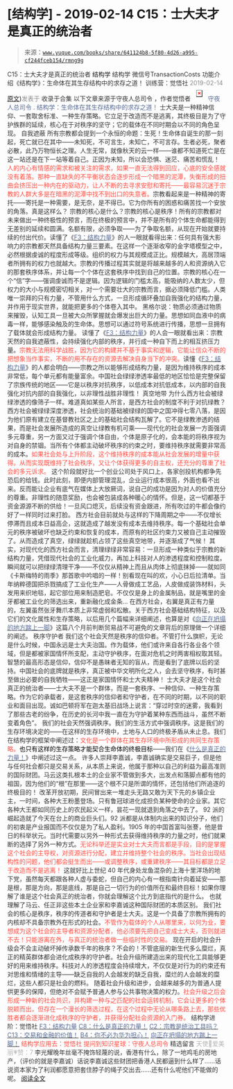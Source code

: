 # [结构学] - 2019-02-14 C15：士大夫才是真正的统治者

> 来源：[`www.yuque.com/books/share/641124b8-5f80-4d26-a995-cf244fceb154/rmng9g`](https://www.yuque.com/books/share/641124b8-5f80-4d26-a995-cf244fceb154/rmng9g)

<ne-p id="520f42f3293818f927861ebbd5b15da4_p_0" data-lake-id="520f42f3293818f927861ebbd5b15da4_p_0"><ne-text id="uf03845f4" style="color: rgb(51, 51, 51);">C15：士大夫才是真正的统治者</ne-text></ne-p> <ne-p id="37bb785c8e556a9382d7e4412c34faca" data-lake-id="37bb785c8e556a9382d7e4412c34faca"><ne-text id="u27b95589" ne-fontsize="14">结构学</ne-text></ne-p> <ne-p id="b64e37c6a75ed8bba6ab512a9f75387e" data-lake-id="b64e37c6a75ed8bba6ab512a9f75387e"><ne-text id="ud81ba81f" ne-fontsize="14" ne-bold="true" style="color: rgb(51, 51, 51);">结构学</ne-text></ne-p> <ne-p id="07155cba9234166787882a23d791864b" data-lake-id="07155cba9234166787882a23d791864b"><ne-text id="u0feb10b4" ne-fontsize="14" style="color: rgb(51, 51, 51);">微信号</ne-text><ne-text id="u92f0faa4" ne-fontsize="14" style="color: rgb(51, 51, 51);">TransactionCosts</ne-text></ne-p> <ne-p id="b8a4ea2034cfdeb3fd5ec6a2b7b54944" data-lake-id="b8a4ea2034cfdeb3fd5ec6a2b7b54944"><ne-text id="u19861e1f" ne-fontsize="14" style="color: rgb(51, 51, 51);">功能介绍</ne-text><ne-text id="ueb3ae155" ne-fontsize="14" style="color: rgb(51, 51, 51);">《结构学》：生命体在其生存结构中的求存之道！ 训练营：觉悟社</ne-text></ne-p> <ne-p id="9115b379bd1e9d43cdeb7718fc90faf6" data-lake-id="9115b379bd1e9d43cdeb7718fc90faf6"><ne-text id="uc4a6d587" style="color: rgb(140, 140, 140);">2019-02-14</ne-text>[<ne-text id="u59451567" ne-fontsize="14">原文</ne-text>](https://mp.weixin.qq.com/s?__biz=MzIzMDYwOTM0Mg==&mid=2247483960&idx=1&sn=91978b70e123a7a6a57a3678d4b17e86&chksm=e8b19ae9dfc613ff1bd2aadb1504c0332942657d1fcb07f947b313ec1c123cc75b21b23f6e16#rd))<ne-text id="u50cacf82" ne-fontsize="14" style="color: rgb(140, 140, 140);">发表于</ne-text></ne-p> <ne-p id="a9d083bd17e932614115e0778cc02cd9" data-lake-id="a9d083bd17e932614115e0778cc02cd9"><ne-text id="u96a0935c" style="color: rgb(51, 51, 51);">收录于合集</ne-text></ne-p> <ne-p id="9f822f8bcd5a398ce17c1f72ac7e1a0a" data-lake-id="9f822f8bcd5a398ce17c1f72ac7e1a0a"><ne-text id="u8eccaa59" ne-fontsize="14" style="color: rgb(51, 51, 51);">以下文章来源于守夜人总司令 ，作者觉悟者</ne-text></ne-p> <ne-p id="060580916c0fe2c3430e79c020cbaadf" data-lake-id="060580916c0fe2c3430e79c020cbaadf"><ne-card data-card-name="image" data-card-type="inline" id="j5PBD" ne-fontsize="14" data-event-boundary="card" style="color: rgb(87, 107, 149);">![](img/5a3bef0023352fe4a65b7149bc66b45d.png)  <ne-p id="5f730eb7391d4c0e447c7b30b425abb5" data-lake-id="5f730eb7391d4c0e447c7b30b425abb5"><ne-text id="ucaa387cd" style="color: rgb(87, 107, 149);">守夜人总司令</ne-text></ne-p> <ne-p id="f2068e3609689ceb0127d68f2af5a8b9" data-lake-id="f2068e3609689ceb0127d68f2af5a8b9"><ne-text id="u682378d7" ne-fontsize="14" style="color: rgb(87, 107, 149);">.</ne-text></ne-p> <ne-p id="8a11c1493925693f67cdeb425469ff9f" data-lake-id="8a11c1493925693f67cdeb425469ff9f"><ne-text id="uee135edc" style="color: rgb(87, 107, 149);">结构学：生命体在其生存结构中的求存之道！</ne-text></ne-p> <ne-p id="0c4fc9c0d3763cfa582c4c4d0fb77910" data-lake-id="0c4fc9c0d3763cfa582c4c4d0fb77910"><ne-text id="uecb7fded" style="color: rgb(51, 51, 51);">士大夫是一种精神信仰、一套取舍标准、一种生存策略。它立足于改造而不是逃离，其终极目是为了守护族群的延续，核心在于对秩序的坚守；它的载体在不同时期会以不同的角色呈现。</ne-text></ne-p> <ne-p id="7fb4e37a0015ef7c4ff7148ccf6fffd3" data-lake-id="7fb4e37a0015ef7c4ff7148ccf6fffd3"><ne-text id="u5b1e40e8" ne-bold="true" style="color: rgb(51, 51, 51);">自我遮蔽</ne-text></ne-p> <ne-p id="b7bfa056ce4f935a868e98352508fd2d" data-lake-id="b7bfa056ce4f935a868e98352508fd2d"><ne-text id="ue86f8f3f" style="color: rgb(51, 51, 51);">所有宗教都会提到一个永恒的命题：生死！生命体自诞生的那一刻起，死亡就已在其中——未知死，不可言生，未知亡，不可言存。生者必死，聚者必散，此乃万物恒长之理。人生无常，就像秋天的云一样——谁都不知道死亡是在这一站还是在下一站等着自己。正因为未知，所以会恐惧、迷茫、痛苦和慌乱！</ne-text></ne-p> <ne-p id="e21bfe66f22352a656f0442e309b8983" data-lake-id="e21bfe66f22352a656f0442e309b8983"><ne-text id="uf8afbfcc" style="color: rgb(255, 76, 65);">人的内心有情感的需求和被关注的需求，如果一直无法得到回应，心底的安全感就没有着落。那种一直缺失的不平衡状态会逐步形成一个暗黑的泥潭，失衡形成的扭曲会挤压出一种内在的驱动力，让人不断的去寻求安慰和寄托——最容易沉迷于宗教的人群大多是在暗黑的泥潭中找不到出口的失意者。</ne-text><ne-text id="u484d4887" style="color: rgb(51, 51, 51);">宗教看起来是一种精神的寄托——寄托是一种需要，是无奈，是不得已。它为你所有的困惑和痛苦找一个安放的角落。真是这样么？</ne-text></ne-p> <ne-p id="f8bff41bd835cf675edb17e7629baa55" data-lake-id="f8bff41bd835cf675edb17e7629baa55"><ne-text id="u4adc2dd0" style="color: rgb(51, 51, 51);">宗教的核心是什么？宗教的核心是秩序！所有的宗教都对未来做出一种终极性的预言，而在终极的预言中，并不是所有的个体生命都能得到无差别的延续和圆满。名额有限，必须争取——为了争取名额，从现在开始就要持续的付出代价。读懂了《</ne-text>[<ne-text id="u3b1e500e" style="color: rgb(87, 107, 149);">F3：结构力量</ne-text>](http://mp.weixin.qq.com/s?__biz=MzIzMDYwOTM0Mg==&mid=2247483942&idx=1&sn=53a6cd726a0ea5e93ef015690fa25d3b&chksm=e8b19af7dfc613e1f5509b8cebb677a6aa963a98b47438c54e89a8979374e794372cb1f0fe84&scene=21#wechat_redirect)<ne-text id="u2da9dcb7" style="color: rgb(51, 51, 51);">》的人一眼就看得出来：任何具有强大影响力的宗教都天然具备结构力量三要素。在这样一个逐渐收窄的金字塔模型之中，必然根据虔诚的程度形成等级。组织的权力与其规模成正比。规模越大，高居顶端者所拥有的权力也就越大。宗教的传播过程其实就是将越来越多的人和资源纳入它的那套秩序体系，并让每一个个体在这套秩序中找到自己的位置。</ne-text><ne-text id="u3c17ca8b" ne-bold="true" style="color: rgb(51, 51, 51);">宗教的核心在一个“信”字——强调虔诚而不是逻辑。</ne-text><ne-text id="u781b4b3a" style="color: rgb(51, 51, 51);">因为逻辑的门槛太高，能吸纳的人数太少，但权力的大小与规模密切相关，对一个需要壮大的宗教而言，据必须降低门槛。</ne-text><ne-text id="uaaaba7d9" ne-bold="true" style="color: rgb(51, 51, 51);">人类唯一崇拜的只有力量，不管用什么方式，一旦形成循环叠加自我强化的结构力量，并作用于现实世界，就能把更多的个体卷入其中。</ne-text></ne-p> <ne-p id="a281783a7d4392e1ff00b434b0b34fdf" data-lake-id="a281783a7d4392e1ff00b434b0b34fdf"><ne-text id="u70ccc2c8" style="color: rgb(51, 51, 51);">黑格尔说：物质必须通过物质来摧毁，认知工具一旦被大众所掌握就会爆发出巨大的力量。思想如同血液中的病毒一样，能够感染触及的生命体。思想可以通过符号系统进行传播，思想一旦拥有了载体就会形成结构力量。</ne-text></ne-p> <ne-p id="39b0ba601f43a90e9ee88f4b6af90d43" data-lake-id="39b0ba601f43a90e9ee88f4b6af90d43"><ne-text id="uef7cb5f3" style="color: rgb(51, 51, 51);">读懂了《</ne-text>[<ne-text id="u34e614b7" style="color: rgb(87, 107, 149);">F3：结构力量</ne-text>](http://mp.weixin.qq.com/s?__biz=MzIzMDYwOTM0Mg==&mid=2247483942&idx=1&sn=53a6cd726a0ea5e93ef015690fa25d3b&chksm=e8b19af7dfc613e1f5509b8cebb677a6aa963a98b47438c54e89a8979374e794372cb1f0fe84&scene=21#wechat_redirect)<ne-text id="u6c99bad8" style="color: rgb(51, 51, 51);">》的人会一眼就看出来：</ne-text><ne-text id="u6fffe0c1" ne-bold="true" style="color: rgb(51, 51, 51);">宗教天然的自我遮蔽性，会持续强化内部的秩序，并行成一种自下而上的相互挤压力量。</ne-text><ne-text id="u5b6148f4" style="color: rgb(255, 76, 65);">宗教无法用科学战胜，因为它的构建并不基于事实和逻辑，它能让信众不断的把想象当作事实，不断的用不存在的资源去解决自身当下的冲突。</ne-text><ne-text id="u394bb240" style="color: rgb(51, 51, 51);">读懂《</ne-text>[<ne-text id="ubb457f65" style="color: rgb(87, 107, 149);">F3：结构力量</ne-text>](http://mp.weixin.qq.com/s?__biz=MzIzMDYwOTM0Mg==&mid=2247483942&idx=1&sn=53a6cd726a0ea5e93ef015690fa25d3b&chksm=e8b19af7dfc613e1f5509b8cebb677a6aa963a98b47438c54e89a8979374e794372cb1f0fe84&scene=21#wechat_redirect)<ne-text id="ube1f31b8" style="color: rgb(51, 51, 51);">》的人都会明白——宗教之所以能够形成结构力量，是因为维持秩序的成本非常低，每个单元都有能量富余。中国社会绿绿渗透率最低的地区恰恰是完整保留了宗族传统的地区——它是以秩序对抗秩序，以低成本对抗低成本，以内部的自我强化对抗内部的自我强化，以非理性战胜非理性！</ne-text></ne-p> <ne-p id="2dcb78321a48c1f60f27aa8cebcc62bc" data-lake-id="2dcb78321a48c1f60f27aa8cebcc62bc"><ne-text id="u6f8bd9d1" ne-bold="true" style="color: rgb(51, 51, 51);">真空地带</ne-text></ne-p> <ne-p id="7457efe20e66e249285e6738891a454c" data-lake-id="7457efe20e66e249285e6738891a454c"><ne-text id="u5ab3b8ee" style="color: rgb(51, 51, 51);">为什么西方社会被绿绿渗透的像筛子一样。难道真如某些人所言，是西方社会的制度不利于对抗绿教？西方社会被绿绿深度渗透，社会统治的基础被绿绿的国中之国冲得七零八落，是因为他们原有建立在基督教社区之上的基础社会结构瓦解了。它不是绿教渗透的结果，而是社会发展所造成的真空让绿教有机可乘——现代化的社会发展一方面强调多元尊重，另一方面又过于强调个体自由，个体是原子化的，会本能的将秩序视为对自身的禁锢。当所有个体都主动破坏秩序的约束之时，要维持秩序就需要非常高的成本。</ne-text><ne-text id="ua5a79470" style="color: rgb(255, 76, 65);">如果社会处与上升阶段，这个维持秩序的成本能从社会发展的增量中获得。从而实现既维持了社会秩序，又让个体获得更多的自主权，还充分的尊重了社会的多元诉求。</ne-text></ne-p> <ne-p id="f9e95e54dfc30401dd154fa30fcebb75" data-lake-id="f9e95e54dfc30401dd154fa30fcebb75"><ne-text id="u5c3dcbad" style="color: rgb(51, 51, 51);">这个阶段就好比一个创业公司处于风口上，各家创投机构都争先恐后的给钱。此时此刻，即便内部管理混乱，企业运行成本很高，外面也看不出来。反而能让企业有底气在媒体上大放厥词，说自己的成功是因为对人的价值充分的尊重。非理性的随意奖励，也会被包装成各种暖心的情怀。但是，这一切都基于资金源源不断的供给！一旦风口熄灭，后续没有资金跟进，所有吹过的牛都会像约好了一样同时过来打脸。</ne-text></ne-p> <ne-p id="5361e756628a444c69d3c2095982566e" data-lake-id="5361e756628a444c69d3c2095982566e"><ne-text id="ueccf5b2f" style="color: rgb(51, 51, 51);">西方社会目前就处与这样的下降周期之中——不仅增长停滞而且成本日益高企，这就造成了越发没有成本去维持秩序。每一个基础社会单元的秩序被破坏也缺乏约束和恢复的成本，而原有的社区约束力又被自己主动摧毁了。从而造成了真空，绿绿就趁机占领了这些真空地带，并逐渐成了气候！</ne-text></ne-p> <ne-p id="4c03835ec347935b0592d77965d4101b" data-lake-id="4c03835ec347935b0592d77965d4101b"><ne-text id="u7e540d74" style="color: rgb(51, 51, 51);">其实，对现代化的西方社会而言，清理绿绿非常容易：一旦形成一种类似于宗教的新结构力量，凭借现代社会的工业化威力，再加上科技对人的渗透程度和控制粒度。瞬间就可以把绿绿清理干净——不仅仅从精神上而且从肉体上彻底抹掉——就如同《卡斯梅特的雨季》那首歌中吟唱的一样！别看现在叫的欢，小心日后拉清单。当年纳粹德国把杀戮搞成了工业化生产——人骨做成工艺品，人皮做成装饰材料，头发用来织地毯，起它部位用来制造肥皂。不仅仅是身上的金属制品，就是嘴里的金牙都被工业化的筛选出来，重新融化成金条…</ne-text></ne-p> <ne-p id="c7ce67e08065ca1bc0c7e50e413a3750" data-lake-id="c7ce67e08065ca1bc0c7e50e413a3750"><ne-text id="udd783a9e" style="color: rgb(51, 51, 51);">在西方社会，右翼是真正有力量的，左翼虽然张牙舞爪本质上非常虚弱和松散。关于西方社会基础结构特征，以及它们的文化属性和生存策略，以后用几个篇幅来详细阐述，也算是对《</ne-text>[<ne-text id="u1029663d" style="color: rgb(87, 107, 149);">向正在坍塌的地方踹上一脚</ne-text>](http://mp.weixin.qq.com/s?__biz=MzIzMDYwOTM0Mg==&mid=2247483766&idx=1&sn=b17f66fe5f8fd77d3c27c8bc60eb8c8a&chksm=e8b199a7dfc610b1ddcced086ff6d2be69354b7feeef60c0e508d56dd4fd54ee9660483cf5bb&scene=21#wechat_redirect)<ne-text id="u46761418" style="color: rgb(51, 51, 51);">》这篇八个月前判断贸易战不可避免的文章背后的原理做一个详细的阐述。</ne-text></ne-p> <ne-p id="a22c64e98651af9dcb14e8487fa2f1c0" data-lake-id="a22c64e98651af9dcb14e8487fa2f1c0"><ne-text id="ud5899c81" ne-bold="true" style="color: rgb(51, 51, 51);">秩序守护者</ne-text></ne-p> <ne-p id="988900b41b99b852c28b7df5a57fc5b0" data-lake-id="988900b41b99b852c28b7df5a57fc5b0"><ne-text id="ucc658717" style="color: rgb(51, 51, 51);">我们这个社会天然是秩序的信仰者。不管打什么旗帜，无论是什么时候，中国永远是士大夫治国。作为载体，他们或许来自各行各业各个领域，但是都被家国情怀所支配，主动守护秩序，在面对危机之时两害相权取其轻。</ne-text></ne-p> <ne-p id="1b804e9ef2c508f4861142d9b6fa0eff" data-lake-id="1b804e9ef2c508f4861142d9b6fa0eff"><ne-text id="u348430a3" style="color: rgb(51, 51, 51);">智慧的最高形态是信仰，信仰不是愚昧者无知的盲从，而是看到了底牌以后的坚持。中国社会的底牌就是秩序，真正被中华文明所化之人，会去坚守秩序，有时甚至做出必要的自我牺牲——这正是家国情怀和士大夫精神！</ne-text></ne-p> <ne-p id="fd7f95976fc63c0806f0a3806c3ebd09" data-lake-id="fd7f95976fc63c0806f0a3806c3ebd09"><ne-text id="u4e4d0008" style="color: rgb(51, 51, 51);">士大夫才是这个社会真正的统治者——士大夫不是一个群体，而是一套秩序、一种信仰、一种生存策略。作为它的承载者，是这套秩序的信仰者和守护者，在不同的时期，以不同的职业和面目出现。诚如巴顿将军在迦太基旧战场上说言：“</ne-text><ne-text id="ufee6b28d" ne-bold="true" style="color: rgb(51, 51, 51);">穿过时空的迷雾，我看到了那些古老的纷争，在历史的长河中我一直在为守护着某种东西而战斗，虽然不断变着角色</ne-text><ne-text id="ufad8b925" style="color: rgb(51, 51, 51);">”。</ne-text></ne-p> <ne-p id="84a56eaab0f4982a5be289261804072d" data-lake-id="84a56eaab0f4982a5be289261804072d"><ne-text id="u3f84a140" style="color: rgb(51, 51, 51);">我们的社会天然强调秩序。我们的生活方式中强调秩序。这是我们的生存环境决定的——在这样的生存环境中，土地与人口的终极矛盾从未止息。我们在结构学的框架中阐述过：</ne-text><ne-text id="ua06019a3" style="color: rgb(255, 76, 65);">文化是一个群体在其生存环境中所形成的共同生存策略。</ne-text><ne-text id="u2eec06bc" style="color: rgb(0, 0, 0);">也只有这样的生存策略才能契合生命体的终极目标</ne-text><ne-text id="u30eb3c3a" style="color: rgb(51, 51, 51);">——我们在《</ne-text>[<ne-text id="u618090d0" style="color: rgb(87, 107, 149);">什么是真正的力量！</ne-text>](http://mp.weixin.qq.com/s?__biz=MzIzMDYwOTM0Mg==&mid=2247483956&idx=1&sn=ccfa41292bc8b3a7d6c9b16106d38381&chksm=e8b19ae5dfc613f3c10d19d1f54ba5b829b60095e2d5d0c92f73406030ecbedb86e051440415&scene=21#wechat_redirect)<ne-text id="u5dbd089d" style="color: rgb(51, 51, 51);">》中阐述过这一点。</ne-text></ne-p> <ne-p id="745c1463fed00f57b6ae1e6236b4d5f6" data-lake-id="745c1463fed00f57b6ae1e6236b4d5f6"><ne-text id="u7642dbc9" style="color: rgb(51, 51, 51);">许多人崇拜李嘉诚，李嘉诚确实是交易巨子，但是他与任何社会都只是交易关系，从本质上来说，他属于那种以自己的利益为最高准则的国际财团。马云这类扎根本土的企业家不管做到多大，出发点和落脚点都有他的祖国，因为他们的“根”在那里——这个根不只是所谓的情怀，还包括他们所追逐的终极目的！</ne-text></ne-p> <ne-p id="e45f62bb63773b372c08441d0438d36d" data-lake-id="e45f62bb63773b372c08441d0438d36d"><ne-text id="u6258eae4" style="color: rgb(51, 51, 51);">改革开放初期，民间冒出来一堆走头无路又敢为天下先的乡镇企业主，一时间，各种大王粉墨登场。只有鲁冠球进化成担负某种使命的企业家。其它各种大王都如同历史上的农民起义一样，昙花一现就退到角落之中去了。</ne-text></ne-p> <ne-p id="ee395be5c5e79aeb25854f6c6e82709b" data-lake-id="ee395be5c5e79aeb25854f6c6e82709b"><ne-text id="u14729247" style="color: rgb(51, 51, 51);">92 派的崛起造就了今天在台上的商业巨头们。92 派都是从体制内出来的知识分子，他们的初衷是产业报国而不仅仅是为了私人盈利。1905 年的中国首富叫张謇，他是昔日的科举状元。当时代需要以另外一种形式去获得维持秩序的力量之时，他们就果断的选择了另外一种方式。</ne-text><ne-text id="u68604402" style="color: rgb(255, 76, 65);">无论科举还是实业对士大夫而言都是手段，目的是掌握这个社会的主导权，对资源进行分配，建立并维持整个社会的秩序。当社会出现结构性的问题，他们都会挺生而出——或调整秩序，或重建秩序——其目标都是立足于改造而不是逃离！</ne-text></ne-p> <ne-p id="492256ef89ad42118a1ff691d244ee53" data-lake-id="492256ef89ad42118a1ff691d244ee53"><ne-text id="ua8e6e945" style="color: rgb(51, 51, 51);">这就好比上世纪 40 年代身处龙鱼混杂的上海十里洋场的地下党，虽然每天都跟各种人虚与委蛇，但自己的内心有一根指南针向着延安——那是根，那是方向，那是底线，那是自己一切行为的价值所在和最终目标！如果你理解了谁是这个社会真正的统治者，你就会理解这个比方到底指代的是什么。 也就理解了马云、任正非这些本土企业家和李嘉诚这种国际财团的本质区别。</ne-text></ne-p> <ne-p id="7d6c6f12cae7cac9832c3f96309c7739" data-lake-id="7d6c6f12cae7cac9832c3f96309c7739"><ne-text id="uc6e796bd" style="color: rgb(51, 51, 51);">我们社会的核心是秩序，秩序的传道者和守护者是士大夫。这是一个具备了宗教所拥有的内核却不具备宗教外在形式的社会。</ne-text><ne-text id="uf84daf21" style="color: rgb(255, 76, 65);">不管作为载体的个人从哪里来，以何为业，要想成为这个社会的主导者和资源分配者，他必须要先把自己变成士大夫，否则就进不去！只能游离在外，与真正的统治者做一些临时性的交易。</ne-text></ne-p> <ne-p id="5e491de3fba622e929122f153929e043" data-lake-id="5e491de3fba622e929122f153929e043"><ne-text id="uc7134b24" style="color: rgb(51, 51, 51);">现在开启的社会升级会不会主动破坏掉传承数千年的秩序？不会的！不管底层的新生代多么糜烂，真正的精英群体都会进化成秩序的守护者。社会升级所建造出来的现代化工具能够更好的用来维持秩序。科技对人的渗透程度会持续增大，不仅仅是对行为的约束还有对思维和情绪的主导——缺乏自我的人会越发的缺乏自我，糜烂的人会越发的糜烂，这些人都只是社会的燃料。</ne-text></ne-p> <ne-p id="a81b1cf88977a118506920f2cb6435ff" data-lake-id="a81b1cf88977a118506920f2cb6435ff"><ne-text id="u6d33962d" ne-bold="true" style="color: rgb(51, 51, 51);">随着社会升级和进步，会越来越多的为普通人提供更多的保障，但绝对不会赋予普通人参与公共事物决策的权力。</ne-text><ne-text id="uc8876c02" style="color: rgb(255, 76, 65);">社会升级之后会形成一种新的社会共识，并构建一种与之匹配的社会运转机制，它会让更多的个体脱颖而出，但存在一个漫长的筛选过程，在这个过程中无论从哪条路上去，那些优胜者都会逐渐进化成秩序的守护者，并获得分配社会资源的入门券。</ne-text></ne-p> <ne-p id="bd1834302d8af26c45353533d92e6f41" data-lake-id="bd1834302d8af26c45353533d92e6f41"><ne-text id="u58c9b07b" ne-fontsize="13" style="color: rgb(51, 51, 51);">结构学进阶：</ne-text><ne-text id="ue9bdf7aa" ne-fontsize="13" ne-bold="true" style="color: rgb(51, 51, 51);">觉悟社</ne-text></ne-p> <ne-p id="753630f83b13664729966340e7a58f06" data-lake-id="753630f83b13664729966340e7a58f06">[<ne-text id="ud738b73d" ne-fontsize="13" ne-bold="true" style="color: rgb(87, 107, 149);">F3：结构力量</ne-text>](http://mp.weixin.qq.com/s?__biz=MzAxNDk1NjI2Mw==&mid=2247484256&idx=1&sn=f10d9c530bfd6ea08b25d4bec657c13a&chksm=9b8a20e8acfda9fee057f2df26790f905c898132cac91d833d14e636edb00c20514d63189a88&scene=21#wechat_redirect)</ne-p> <ne-p id="72d2f267dbe441729108c2ab1619d21d" data-lake-id="72d2f267dbe441729108c2ab1619d21d">[<ne-text id="ue6bb4a20" ne-fontsize="13" ne-bold="true" style="color: rgb(87, 107, 149);">C8：什么是真正的力量！</ne-text>](http://mp.weixin.qq.com/s?__biz=MzIzMDYwOTM0Mg==&mid=2247483956&idx=1&sn=ccfa41292bc8b3a7d6c9b16106d38381&chksm=e8b19ae5dfc613f3c10d19d1f54ba5b829b60095e2d5d0c92f73406030ecbedb86e051440415&scene=21#wechat_redirect)</ne-p> <ne-p id="8904858540b6f0d4ccb910d2c5ade9b0" data-lake-id="8904858540b6f0d4ccb910d2c5ade9b0">[<ne-text id="u41dbcb39" ne-fontsize="13" ne-bold="true" style="color: rgb(87, 107, 149);">C2：宗教是统治工具吗？</ne-text>](http://mp.weixin.qq.com/s?__biz=MzIzMDYwOTM0Mg==&mid=2247483804&idx=1&sn=c7d2ada84e34a576bb45a0f1f70a7ff9&chksm=e8b1994ddfc6105b9d4755f162bc188480a63b741886d7b4a5ea094cb8880249beefc765b7a0&scene=21#wechat_redirect)</ne-p> <ne-p id="9f99e82468aab42148d2432b2f4e9f17" data-lake-id="9f99e82468aab42148d2432b2f4e9f17">[<ne-text id="u3e3a8591" ne-fontsize="13" ne-bold="true" style="color: rgb(87, 107, 149);">C13：交易和金融的价值！</ne-text>](http://mp.weixin.qq.com/s?__biz=MzIzMDYwOTM0Mg==&mid=2247483930&idx=1&sn=ae65c47055e5a1bf799a5313d32053d3&chksm=e8b19acbdfc613ddcbff8490bf7d7ff6c7afbd985bbf3d6ef051e8f397e179061dc7edbe5fc1&scene=21#wechat_redirect)</ne-p> <ne-p id="29a1f4fc66dbb84318e47689d60315c7" data-lake-id="29a1f4fc66dbb84318e47689d60315c7">[<ne-text id="uc244f34b" ne-fontsize="13" ne-bold="true" style="color: rgb(87, 107, 149);">B4：你不必为华为担心！</ne-text>](http://mp.weixin.qq.com/s?__biz=MzIzMDYwOTM0Mg==&mid=2247483951&idx=1&sn=7850925e07db502ec2116efe0211318f&chksm=e8b19afedfc613e816bdef573343dbe2127c92d828c071510a8a8b9cb98384cdc7a6dbf8fbdd&scene=21#wechat_redirect)</ne-p> <ne-p id="7a95fc57c3a696d99c8b7f8953f575c2" data-lake-id="7a95fc57c3a696d99c8b7f8953f575c2">[<ne-text id="u4c3257da" ne-fontsize="13" ne-bold="true" style="color: rgb(87, 107, 149);">向正在坍塌的地方踹上一脚！</ne-text>](http://mp.weixin.qq.com/s?__biz=MzAxNDk1NjI2Mw==&mid=2247483789&idx=1&sn=5e44b7b524c3dc4bb7705f49ed0a44a3&chksm=9b8a2205acfdab139e4b1d44ef6702b09c9fbf79505340205d13fbdaa33207a997f54bee0e97&scene=21#wechat_redirect)</ne-p> <ne-p id="7018f6a5ed1c1a2c42660f5c5632e345" data-lake-id="7018f6a5ed1c1a2c42660f5c5632e345" ne-alignment="center"><ne-text id="ucacd052e" style="color: rgb(255, 76, 65);">结构学应用去：</ne-text><ne-text id="u9d1eda9e" ne-bold="true" style="color: rgb(255, 76, 65);">觉悟社</ne-text></ne-p> <ne-p id="90033e642c7d410309a7c30a654252bd" data-lake-id="90033e642c7d410309a7c30a654252bd" ne-alignment="center"><ne-text id="udf10198e" style="color: rgb(255, 76, 65);">提问到知识星球</ne-text><ne-text id="u0b861716" ne-bold="true" style="color: rgb(255, 76, 65);">：守夜人总司令</ne-text></ne-p>  <ne-p id="4502d1a1d8bae75445210ea268e44da3" data-lake-id="4502d1a1d8bae75445210ea268e44da3" ne-alignment="center"><ne-card data-card-name="image" data-card-type="inline" id="xvjmT" data-event-boundary="card" style="color: rgb(51, 51, 51);"><ne-h3 id="2eBYJ" data-lake-id="2eBYJ"><ne-heading-ext><ne-heading-anchor></ne-heading-anchor><ne-heading-fold></ne-heading-fold></ne-heading-ext><ne-heading-content><ne-text id="u8e0863b2" ne-fontsize="16" style="color: rgb(51, 51, 51);">精选留言</ne-text></ne-heading-content></ne-h3>  <ne-p id="f716dd8ff18712a4aefac37392f49bb8" data-lake-id="f716dd8ff18712a4aefac37392f49bb8"><ne-card data-card-name="image" data-card-type="inline" id="hw06q" data-event-boundary="card" style="color: rgb(51, 51, 51);"><ne-p id="6d7067c8079906a0f5b29586cd16e6ac" data-lake-id="6d7067c8079906a0f5b29586cd16e6ac"><ne-text id="ud866f019" style="color: rgb(179, 179, 179);">天使👑爱美丽💗赞：7</ne-text></ne-p> <ne-p id="343653daf25576281bcf13dfa99d5245" data-lake-id="343653daf25576281bcf13dfa99d5245"><ne-text id="u967ce538" style="color: rgb(51, 51, 51);">李光耀晚年丝毫不掩饰轻蔑的说，香港有什么，除了一地鸡毛的房地产，（评价的就是李嘉诚）话说李嘉诚这些财团把香港人民都逼到什么样了……话说资本家为了利润都愿意把套住脖子的绳子交出去……还有什么呢他们不能做的呢。</ne-text></ne-p> <ne-p id="2d0720ee53a837eb34e37a50b6b436f4" data-lake-id="2d0720ee53a837eb34e37a50b6b436f4">[<ne-text id="ub764f900">阅读全文</ne-text>](https://t.zsxq.com/QfyNvvn)</ne-p></ne-card></ne-p></ne-card></ne-p></ne-card></ne-p>